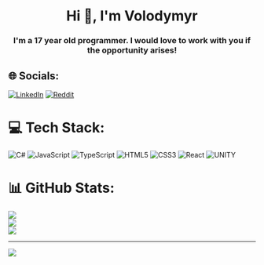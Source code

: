 <h1 align="center">Hi 👋, I'm Volodymyr</h1>
<h3 align="center">I'm a 17 year old programmer. I would love to work with you if the opportunity arises!</h3>

## 🌐 Socials:
[![LinkedIn](https://img.shields.io/badge/LinkedIn-%230077B5.svg?logo=linkedin&logoColor=white)](https://www.linkedin.com/in/volodymyr-voloshyn-a14b39264/) [![Reddit](https://img.shields.io/badge/Reddit-%23FF4500.svg?logo=Reddit&logoColor=white)](https://reddit.com/user/SnrFlaks) 

# 💻 Tech Stack:
![C#](https://img.shields.io/badge/c%23-%23239120.svg?style=for-the-badge&logo=c-sharp&logoColor=white) ![JavaScript](https://img.shields.io/badge/javascript-%23323330.svg?style=for-the-badge&logo=javascript&logoColor=%23F7DF1E)  ![TypeScript](https://img.shields.io/badge/typescript-%23007ACC.svg?style=for-the-badge&logo=typescript&logoColor=white) ![HTML5](https://img.shields.io/badge/html5-%23E34F26.svg?style=for-the-badge&logo=html5&logoColor=white) ![CSS3](https://img.shields.io/badge/css3-%231572B6.svg?style=for-the-badge&logo=css3&logoColor=white) ![React](https://img.shields.io/badge/react-%2320232a.svg?style=for-the-badge&logo=react&logoColor=%2361DAFB) ![UNITY](https://img.shields.io/badge/Unity-%2320232a.svg?style=for-the-badge&logo=unity&logoColor=white)
# 📊 GitHub Stats:
![](https://github-readme-stats.vercel.app/api?username=snrflaks&theme=dark&hide_border=false&include_all_commits=true&count_private=true)<br/>
![](https://github-readme-streak-stats.herokuapp.com/?user=snrflaks&theme=dark&hide_border=false)<br/>
![](https://github-readme-stats.vercel.app/api/top-langs/?username=snrflaks&theme=dark&hide_border=false&include_all_commits=true&count_private=true&layout=compact)

---
[![](https://visitcount.itsvg.in/api?id=snrflaks&icon=0&color=3)](https://visitcount.itsvg.in)

<!-- Proudly created with GPRM ( https://gprm.itsvg.in ) -->
